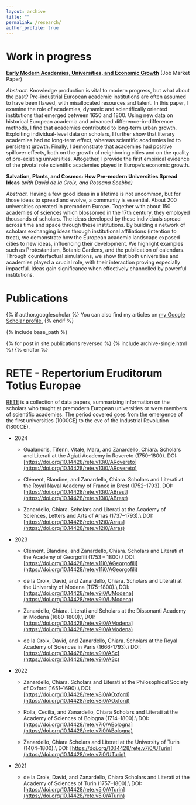 ```yaml
---
layout: archive
title: ""
permalink: /research/
author_profile: true
---
```


Work in progress
====
[**Early Modern Academies, Universities, and Economic Growth**](https://chiarazanardello.github.io/files/zanardello_jmp.pdf) (Job Market Paper)

*Abstract.* Knowledge production is vital to modern progress, but what about the past? Pre-industrial European academic institutions are often assumed to have been flawed, with misallocated resources and talent. In this paper, I examine the role of academies, dynamic and scientifically oriented institutions that emerged between 1650 and 1800. Using new data on historical European academia and advanced difference-in-difference methods, I find that academies contributed to long-term urban growth. Exploiting individual-level data on scholars, I further show that literary academies had no long-term effect, whereas scientific academies led to persistent growth. Finally, I demonstrate that academies had positive spillover effects, both on the growth of neighboring cities and on the quality of pre-existing universities. Altogether, I provide the first empirical evidence of the pivotal role scientific academies played in Europe’s economic growth.

**Salvation, Plants, and Cosmos: How Pre-modern Universities Spread Ideas** *(with David de la Croix, and Rossana Scebba)*

*Abstract.* Having a few good ideas in a lifetime is not uncommon, but for those ideas to spread and evolve, a community is essential. About 200 universities operated in premodern Europe. Together with about 150 academies of sciences which blossomed in the 17th century, they employed thousands of scholars. The ideas developed by these individuals spread across time and space through these institutions. By building a network of scholars exchanging ideas through institutional affiliations (intention to treat), we demonstrate how the European academic landscape exposed cities to new ideas, influencing their development. We highlight examples such as Protestantism, Botanic Gardens, and the publication of calendars. Through counterfactual simulations, we show that both universities and academies played a crucial role, with their interaction proving especially impactful. Ideas gain significance when effectively channelled by powerful institutions.

Publications
====
{% if author.googlescholar %}
  You can also find my articles on <u><a href="{{author.googlescholar}}">my Google Scholar profile</a>.</u>
{% endif %}

{% include base_path %}

{% for post in site.publications reversed %}
  {% include archive-single.html %}
{% endfor %}


RETE - Repertorium Eruditorum Totius Europae
====
[RETE](https://ojs.uclouvain.be/index.php/RETE/index) is a collection of data papers, summarizing information on the scholars who taught at premodern European universities or were members of scientific academies. The period covered goes from the emergence of the first universities (1000CE) to the eve of the Industrial Revolution (1800CE).

* 2024
    * Gualandris, Tifenn, Vitale, Mara, and Zanardello, Chiara. Scholars and Literati at the Agiati Academy in Rovereto (1750–1800).
      DOI: [https://doi.org/10.14428/rete.v13i0/ARovereto](https://doi.org/10.14428/rete.v13i0/ARovereto)
      
    * Clément, Blandine, and Zanardello, Chiara. Scholars and Literati at the Royal Naval Academy of France in Brest (1752–1793).
      DOI: [https://doi.org/10.14428/rete.v13i0/ABrest](https://doi.org/10.14428/rete.v13i0/ABrest)
      
    * Zanardello, Chiara. Scholars and Literati at the Academy of Sciences, Letters and Arts of Arras (1737–1793).\\
      DOI: [https://doi.org/10.14428/rete.v12i0/Arras](https://doi.org/10.14428/rete.v12i0/Arras)
      
* 2023
    * Clément, Blandine, and Zanardello, Chiara. Scholars and Literati at the Academy of Georgofili (1753 – 1800).\\
      DOI: [https://doi.org/10.14428/rete.v11i0/AGeorgofili](https://doi.org/10.14428/rete.v11i0/AGeorgofili)
      
    * de la Croix, David, and Zanardello, Chiara. Scholars and Literati at the University of Modena (1175–1800).\\
      DOI: [https://doi.org/10.14428/rete.v9i0/UModena](https://doi.org/10.14428/rete.v9i0/UModena)
      
    * Zanardello, Chiara. Literati and Scholars at the Dissonanti Academy in Modena (1680-1800).\\
      DOI: [https://doi.org/10.14428/rete.v9i0/AModena](https://doi.org/10.14428/rete.v9i0/AModena)
      
    * de la Croix, David, and Zanardello, Chiara. Scholars at the Royal Academy of Sciences in Paris (1666-1793).\\
      DOI: [https://doi.org/10.14428/rete.v9i0/ASc](https://doi.org/10.14428/rete.v9i0/ASc)
      
* 2022
    * Zanardello, Chiara. Scholars and Literati at the Philosophical Society of Oxford (1651–1690).\\
      DOI: [https://doi.org/10.14428/rete.v8i0/AOxford](https://doi.org/10.14428/rete.v8i0/AOxford)
      
    * Rolla, Cecilia, and Zanardello, Chiara Scholars and Literati at the Academy of Sciences of Bologna (1714–1800).\\
      DOI: [https://doi.org/10.14428/rete.v7i0/ABologna](https://doi.org/10.14428/rete.v7i0/ABologna)

    * Zanardello, Chiara Scholars and Literati at the University of Turin (1404–1800).\\
      DOI: [https://doi.org/10.14428/rete.v7i0/UTurin](https://doi.org/10.14428/rete.v7i0/UTurin)
      
* 2021
    * de la Croix, David, and Zanardello, Chiara Scholars and Literati at the Academy of Sciences of Turin (1757–1800).\\
      DOI: [https://doi.org/10.14428/rete.v5i0/ATurin](https://doi.org/10.14428/rete.v5i0/ATurin)
